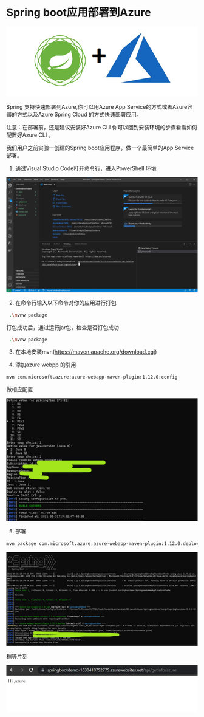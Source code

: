# **Spring boot应用部署到Azure**

<img src="./img/401.png"/>   

Spring 支持快速部署到Azure,你可以用Azure App Service的方式或者Azure容器的方式以及Azure Spring Cloud 的方式快速部署应用。

注意：在部署前，还是建议安装好Azure CLI 你可以回到安装环境的步骤看看如何配置好Azure CLI 。

我们用户之前实验一创建的Spring boot应用程序，做一个最简单的App Service 部署。

1. 通过Visual Studio Code打开命令行，进入PowerShell 环境

<img src="./img/402.png"/>  

2. 在命令行输入以下命令对你的应用进行打包

```bash
 .\mvnw package
```

打包成功后，通过运行jar包，检查是否打包成功

```bash
 .\mvnw package
```

3. 在本地安装mvn(<a href="https://maven.apache.org/download.cgi">https://maven.apache.org/download.cgi</a>)

4. 添加azure webpp 的引用

```bash
mvn com.microsoft.azure:azure-webapp-maven-plugin:1.12.0:config
```

做相应配置



<img src="./img/403.png"/>  

5. 部署

```bash
mvn package com.microsoft.azure:azure-webapp-maven-plugin:1.12.0:deploy
```

<img src="./img/404.png"/>  

稍等片刻


<img src="./img/405.png"/> 



